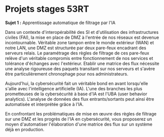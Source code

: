 <!DOCTYPE html>
<html lang="fr">
<body>
    <div class="container">
        <h1>Projets stages 53RT</h1>
        <p><strong>Sujet 1 :</strong> Apprentissage automatique de filtrage par l'IA</p>
        <p>Dans un contexte d'interopérabilité des SI et d'utilisation des infrastructures civiles (FAI), la mise en place de DMZ à l'entrée de nos réseaux est devenue incontournable. Véritable zone tampon entre le monde extérieur (WAN) et notre LAN, une DMZ est structurée par deux pare-feux encadrant des serveurs relais. Le paramétrage des règles de filtrage de ces pare-feux relève d'un véritable compromis entre fonctionnement de nos services et tolérance d'échanges avec l'extérieur. Etablir une matrice des flux nécessite une analyse rigoureuse des paquets transitant sur nos serveurs et s'avère être particulièrement chronophage pour nos administrateurs.</p>
        <p>Aujourd'hui, la cybersécurité fait un véritable bond en avant lorsqu'elle s'allie avec l'intelligence artificielle (IA). L'une des branches les plus prometteuses de la cybersécurité à base d'IA est l'UBA (user behavior analytics). L'analyse de données des flux entrants/sortants peut ainsi être automatisée et interprétée grâce à l'IA.</p>
        <p>En confrontant les problématiques de mise en œuvre des règles de filtrage sur une DMZ et les progrès de l'IA en cybersécurité, vous proposerez un moyen d'automatiser l'élaboration d'une matrice des flux sur un système déjà en production.</p>
    </div>
</body>
</html>
